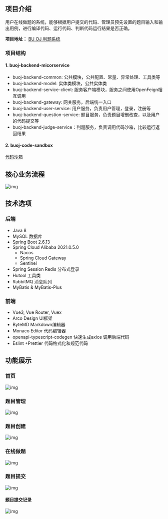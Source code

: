 ## 项目介绍

用户在线做题的系统，能够根据用户提交的代码、管理员预先设置的题目输入和输出用例，进行编译代码、运行代码、判断代码运行结果是否正确。

**项目地址：** [BU OJ 判题系统](http://oj.bc2996.com/)

### 项目结构

#### 1. buoj-backend-micorservice

- buoj-backend-common: 公共模块，公共配置、常量、异常处理、工具类等
- buoj-backend-model: 实体类模块，公共实体类
- buoj-backend-service-client: 服务客户端模块，服务之间使用OpenFeign相互调用
- buoj-backend-gateway: 网关服务，后端统一入口
- buoj-backend-user-service: 用户服务，负责用户管理，登录，注册等
- buoj-backend-question-service: 题目服务，负责题目增删改查，以及用户的代码提交等
- buoj-backend-judge-service：判题服务，负责调用代码沙箱，比较运行返回结果

#### 2. buoj-code-sandbox

[代码沙箱](https://github.com/byc996/buoj-code-sandbox)

## 核心业务流程

![img](https://cdn.nlark.com/yuque/0/2024/jpeg/25961647/1705695949066-586d710d-1be7-4735-80c2-dfbc3c7c3b9f.jpeg)

## 技术选项

### 后端

- Java 8
- MySQL 数据库
- Spring Boot 2.6.13
- Spring Cloud Alibaba 2021.0.5.0 
  - Nacos
  - Spring Cloud Gateway
  - Sentinel
- Spring Session Redis 分布式登录
- Hutool 工具类
- RabbitMQ 消息队列
- MyBatis & MyBatis-Plus

### 前端

- Vue3, Vue Router, Vuex
- Arco Design UI框架
- ByteMD Markdown编辑器
- Monaco Editor 代码编辑器
- openapi-typescript-codegen 快速生成axios 调用后端代码
- Eslint +Prettier 代码格式化和规范代码



## 功能展示

### 首页



![img](https://cdn.nlark.com/yuque/0/2024/png/25961647/1705681826795-59b921ae-4f45-4acc-80fd-449eb07283b1.png)

### 题目管理

![img](https://cdn.nlark.com/yuque/0/2024/png/25961647/1705681877388-f96d4a11-4d19-4aa9-b866-15353355371f.png)

### 题目创建

![img](https://cdn.nlark.com/yuque/0/2024/png/25961647/1705681895872-82832cc7-5b21-4ee1-8871-eeb495e2b56f.png)

### 在线做题

![img](https://cdn.nlark.com/yuque/0/2024/png/25961647/1705681931508-5bc15457-458a-4bd5-9276-e27e8874e455.png)



### 题目提交

![img](https://cdn.nlark.com/yuque/0/2024/png/25961647/1705681969415-bbc46d53-bb70-4ed6-9bc7-281ce8ef4476.png)

#### 题目提交记录

![img](https://cdn.nlark.com/yuque/0/2024/png/25961647/1705681984643-db6ea1a3-cbc7-41ec-9003-c9f599f26497.png)